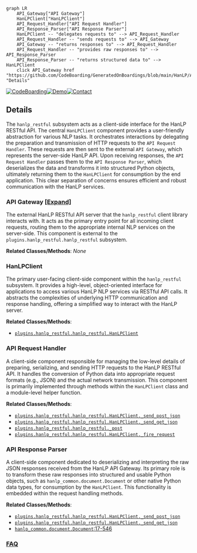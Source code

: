 ```mermaid
graph LR
    API_Gateway["API Gateway"]
    HanLPClient["HanLPClient"]
    API_Request_Handler["API Request Handler"]
    API_Response_Parser["API Response Parser"]
    HanLPClient -- "delegates requests to" --> API_Request_Handler
    API_Request_Handler -- "sends requests to" --> API_Gateway
    API_Gateway -- "returns responses to" --> API_Request_Handler
    API_Request_Handler -- "provides raw responses to" --> API_Response_Parser
    API_Response_Parser -- "returns structured data to" --> HanLPClient
    click API_Gateway href "https://github.com/CodeBoarding/GeneratedOnBoardings/blob/main/HanLP/API_Gateway.md" "Details"
```

[![CodeBoarding](https://img.shields.io/badge/Generated%20by-CodeBoarding-9cf?style=flat-square)](https://github.com/CodeBoarding/CodeBoarding)[![Demo](https://img.shields.io/badge/Try%20our-Demo-blue?style=flat-square)](https://www.codeboarding.org/demo)[![Contact](https://img.shields.io/badge/Contact%20us%20-%20contact@codeboarding.org-lightgrey?style=flat-square)](mailto:contact@codeboarding.org)

## Details

The `hanlp_restful` subsystem acts as a client-side interface for the HanLP RESTful API. The central `HanLPClient` component provides a user-friendly abstraction for various NLP tasks. It orchestrates interactions by delegating the preparation and transmission of HTTP requests to the `API Request Handler`. These requests are then sent to the external `API Gateway`, which represents the server-side HanLP API. Upon receiving responses, the `API Request Handler` passes them to the `API Response Parser`, which deserializes the data and transforms it into structured Python objects, ultimately returning them to the `HanLPClient` for consumption by the end application. This clear separation of concerns ensures efficient and robust communication with the HanLP services.

### API Gateway [[Expand]](./API_Gateway.md)
The external HanLP RESTful API server that the `hanlp_restful` client library interacts with. It acts as the primary entry point for all incoming client requests, routing them to the appropriate internal NLP services on the server-side. This component is external to the `plugins.hanlp_restful.hanlp_restful` subsystem.


**Related Classes/Methods**: _None_

### HanLPClient
The primary user-facing client-side component within the `hanlp_restful` subsystem. It provides a high-level, object-oriented interface for applications to access various HanLP NLP services via RESTful API calls. It abstracts the complexities of underlying HTTP communication and response handling, offering a simplified way to interact with the HanLP server.


**Related Classes/Methods**:

- <a href="https://github.com/hankcs/HanLP/blob/master/plugins/hanlp_restful/hanlp_restful/__init__.py" target="_blank" rel="noopener noreferrer">`plugins.hanlp_restful.hanlp_restful.HanLPClient`</a>


### API Request Handler
A client-side component responsible for managing the low-level details of preparing, serializing, and sending HTTP requests to the HanLP RESTful API. It handles the conversion of Python data into appropriate request formats (e.g., JSON) and the actual network transmission. This component is primarily implemented through methods within the `HanLPClient` class and a module-level helper function.


**Related Classes/Methods**:

- <a href="https://github.com/hankcs/HanLP/blob/master/plugins/hanlp_restful/hanlp_restful/__init__.py" target="_blank" rel="noopener noreferrer">`plugins.hanlp_restful.hanlp_restful.HanLPClient._send_post_json`</a>
- <a href="https://github.com/hankcs/HanLP/blob/master/plugins/hanlp_restful/hanlp_restful/__init__.py" target="_blank" rel="noopener noreferrer">`plugins.hanlp_restful.hanlp_restful.HanLPClient._send_get_json`</a>
- <a href="https://github.com/hankcs/HanLP/blob/master/plugins/hanlp_restful/hanlp_restful/__init__.py" target="_blank" rel="noopener noreferrer">`plugins.hanlp_restful.hanlp_restful._post`</a>
- <a href="https://github.com/hankcs/HanLP/blob/master/plugins/hanlp_restful/hanlp_restful/__init__.py" target="_blank" rel="noopener noreferrer">`plugins.hanlp_restful.hanlp_restful.HanLPClient._fire_request`</a>


### API Response Parser
A client-side component dedicated to deserializing and interpreting the raw JSON responses received from the HanLP API Gateway. Its primary role is to transform these raw responses into structured and usable Python objects, such as `hanlp_common.document.Document` or other native Python data types, for consumption by the `HanLPClient`. This functionality is embedded within the request handling methods.


**Related Classes/Methods**:

- <a href="https://github.com/hankcs/HanLP/blob/master/" target="_blank" rel="noopener noreferrer">`plugins.hanlp_restful.hanlp_restful.HanLPClient._send_post_json`</a>
- <a href="https://github.com/hankcs/HanLP/blob/master/" target="_blank" rel="noopener noreferrer">`plugins.hanlp_restful.hanlp_restful.HanLPClient._send_get_json`</a>
- <a href="https://github.com/hankcs/HanLP/blob/master/plugins/hanlp_common/hanlp_common/document.py#L17-L546" target="_blank" rel="noopener noreferrer">`hanlp_common.document.Document`:17-546</a>




### [FAQ](https://github.com/CodeBoarding/GeneratedOnBoardings/tree/main?tab=readme-ov-file#faq)